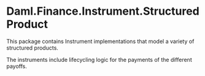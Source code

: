 # Daml.Finance.Instrument.StructuredProduct

This package contains Instrument implementations that model a variety of structured products.

The instruments include lifecycling logic for the payments of the different payoffs.
